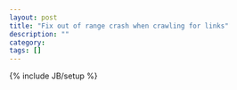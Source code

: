 ```yaml
---
layout: post
title: "Fix out of range crash when crawling for links"
description: ""
category: 
tags: []
---
```

{% include JB/setup %}

